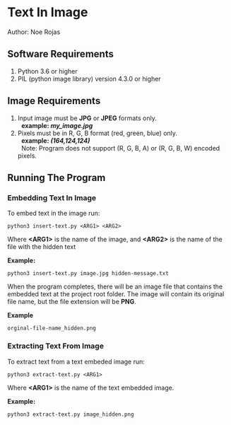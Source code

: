# Text In Image
Author: Noe Rojas
## Software Requirements
1. Python 3.6 or higher
2. PIL (python image library) version 4.3.0 or higher
## Image Requirements
1. Input image must be **JPG** or **JPEG** formats only.<br>
  &nbsp;&nbsp;**example: *my_image.jpg***
2. Pixels must be in R, G, B format (red, green, blue) only.<br>
&nbsp;&nbsp;**example: *(164,124,124)***<br>
&nbsp;&nbsp;Note: Program does not support (R, G, B, A) or (R, G, B, W) encoded pixels.

## Running The Program
### Embedding Text In Image
To embed text in the image run: <br>

```
python3 insert-text.py <ARG1> <ARG2>
```
Where **&lt;ARG1&gt;** is the name of the image, and **&lt;ARG2&gt;** is the name of the file with the hidden text <br>

**Example:**
```
python3 insert-text.py image.jpg hidden-message.txt
```

When the program completes, there will be an image file that contains the embedded text at the project root folder. The image will contain its original file name, but the file extension will be **PNG**.

**Example**
```
orginal-file-name_hidden.png
```

### Extracting Text From Image
To extract text from a text embeded image run:
```
python3 extract-text.py <ARG1>
```
Where **&lt;ARG1&gt;** is the name of the text embedded image.

**Example:**
```
python3 extract-text.py image_hidden.png
```
